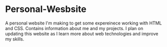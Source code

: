 # Personal-Wesbsite
A personal website I'm making to get some expereinece working with HTML and CSS. Contains information about me and my projects. I plan on updating this website as I learn more about web technologies and improve my skills. 

